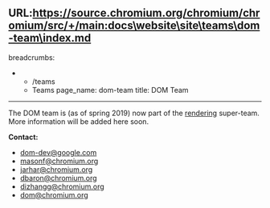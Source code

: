 URL:https://source.chromium.org/chromium/chromium/src/+/main:docs\website\site\teams\dom-team\index.md
---
breadcrumbs:
- - /teams
  - Teams
page_name: dom-team
title: DOM Team
---

The DOM team is (as of spring 2019) now part of the
[rendering](/teams/rendering) super-team. More information will be added here
soon.

**Contact:**

*   dom-dev@google.com
*   masonf@chromium.org
*   jarhar@chromium.org
*   dbaron@chromium.org
*   dizhangg@chromium.org
*   dom@chromium.org
